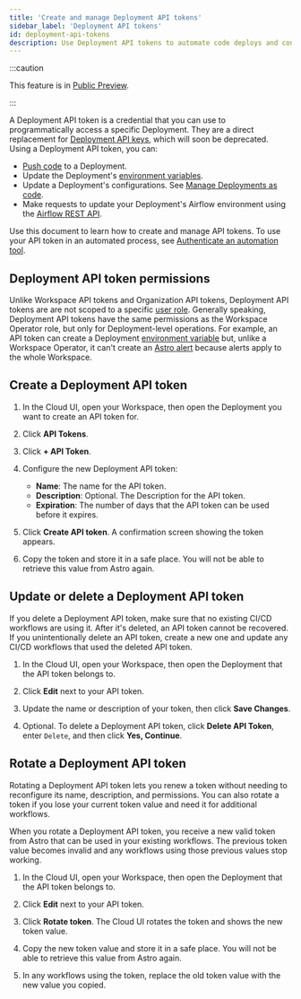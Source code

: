 ```yaml
---
title: 'Create and manage Deployment API tokens'
sidebar_label: 'Deployment API tokens'
id: deployment-api-tokens
description: Use Deployment API tokens to automate code deploys and configuration changes to a Deployment.
---
```


:::caution

This feature is in [Public Preview](https://docs.astronomer.io/astro/feature-previews).

:::

A Deployment API token is a credential that you can use to programmatically access a specific Deployment. They are a direct replacement for [Deployment API keys](api-keys.md), which will soon be deprecated. Using a Deployment API token, you can:

- [Push code](deploy-code.md) to a Deployment.
- Update the Deployment's [environment variables](environment-variables.md).
- Update a Deployment's configurations. See [Manage Deployments as code](manage-deployments-as-code.md).
- Make requests to update your Deployment's Airflow environment using the [Airflow REST API](airflow-api.md).

Use this document to learn how to create and manage API tokens. To use your API token in an automated process, see [Authenticate an automation tool](automation-authentication.md).

## Deployment API token permissions

Unlike Workspace API tokens and Organization API tokens, Deployment API tokens are are not scoped to a specific [user role](user-permissions.md). Generally speaking, Deployment API tokens have the same permissions as the Workspace Operator role, but only for Deployment-level operations. For example, an API token can create a Deployment [environment variable](environment-variables.md) but, unlike a Workspace Operator, it can't create an [Astro alert](alerts.md) because alerts apply to the whole Workspace.

## Create a Deployment API token

1. In the Cloud UI, open your Workspace, then open the Deployment you want to create an API token for.
   
2. Click **API Tokens**.
   
3. Click **+ API Token**.
   
4. Configure the new Deployment API token:

    - **Name**: The name for the API token.
    - **Description**: Optional. The Description for the API token.
    - **Expiration**: The number of days that the API token can be used before it expires.

5. Click **Create API token**. A confirmation screen showing the token appears.
   
6. Copy the token and store it in a safe place. You will not be able to retrieve this value from Astro again. 

## Update or delete a Deployment API token

If you delete a Deployment API token, make sure that no existing CI/CD workflows are using it. After it's deleted, an API token cannot be recovered. If you unintentionally delete an API token, create a new one and update any CI/CD workflows that used the deleted API token.

1. In the Cloud UI, open your Workspace, then open the Deployment that the API token belongs to.
   
2. Click **Edit** next to your API token.

3. Update the name or description of your token, then click **Save Changes**.
   
4. Optional. To delete a Deployment API token, click **Delete API Token**, enter `Delete`, and then click **Yes, Continue**.

## Rotate a Deployment API token

Rotating a Deployment API token lets you renew a token without needing to reconfigure its name, description, and permissions. You can also rotate a token if you lose your current token value and need it for additional workflows. 

When you rotate a Deployment API token, you receive a new valid token from Astro that can be used in your existing workflows. The previous token value becomes invalid and any workflows using those previous values stop working. 

1. In the Cloud UI, open your Workspace, then open the Deployment that the API token belongs to.
   
2. Click **Edit** next to your API token.

3. Click **Rotate token**. The Cloud UI rotates the token and shows the new token value. 

4. Copy the new token value and store it in a safe place. You will not be able to retrieve this value from Astro again. 

5. In any workflows using the token, replace the old token value with the new value you copied. 
